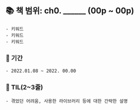   ## 📚 책 범위: ch0. ______ (00p ~ 00p)
    - 키워드
    - 키워드
    - 키워드

  ### 📅 기간
    - 2022.01.08 ~ 2022. 00.00

  ### 👀 TIL(2~3줄)
    - 겪었던 어려움, 사용한 라이브러리 등에 대한 간략한 설명
